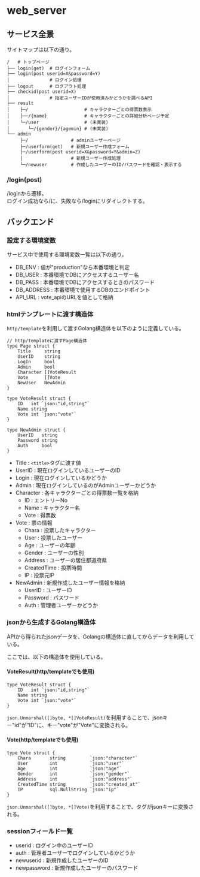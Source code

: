 # web_server

## サービス全景
サイトマップは以下の通り。

```
/   # トップページ
├── login(get)  # ログインフォーム
├── login(post userid=X&password=Y)
│               # ログイン処理
├── logout      # ログアウト処理
├── checkid(post userid=X)
│               # 指定ユーザーIDが使用済みかどうかを調べるAPI
├── result
│    ├─/       				 # キャラクターごとの得票数表示
│    ├──/{name} 			 # キャラクターごとの詳細分析ページ予定
│    └─/user				 # (未実装)
│       └─/{gender}/{agemin} # (未実装)
└── admin
     ├─/                # adminユーザーページ
     ├─/userform(get)   # 新規ユーザー作成フォーム
     ├─/userform(post userid=X&password=Y&admin=Z)
     │                  # 新規ユーザー作成処理
     └─/newuser         # 作成したユーザーのID/パスワードを確認・表示する
```

### /login(post)
/loginから遷移。<br>
ログイン成功なら/に、失敗なら/loginにリダイレクトする。

## バックエンド
### 設定する環境変数
サービス中で使用する環境変数一覧は以下の通り。

- DB_ENV : 値が"production"なら本番環境と判定
- DB_USER : 本番環境でDBにアクセスするユーザー名
- DB_PASS : 本番環境でDBにアクセスするときのパスワード
- DB_ADDRESS : 本番環境で使用するDBのエンドポイント
- API_URL : vote_apiのURLを値として格納

### htmlテンプレートに渡す構造体
`http/template`を利用して渡すGolang構造体を以下のように定義している。
```golang
// http/templateに渡すPage構造体
type Page struct {
	Title     string
	UserID    string
	LogIn     bool
	Admin     bool
	Character []VoteResult
	Vote      []Vote
	NewUser   NewAdmin
}

type VoteResult struct {
	ID   int `json:"id,string"`
	Name string
	Vote int `json:"vote"`
}

type NewAdmin struct {
	UserID   string
	Password string
	Auth     bool
}
```
- Title : `<title>`タグに渡す値
- UserID : 現在ログインしているユーザーのID
- Login : 現在ログインしているかどうか
- Admin : 現在ログインしているのがAdminユーザーかどうか
- Character : 各キャラクターごとの得票数一覧を格納
  - ID : エントリーNo
  - Name : キャラクター名
  - Vote : 得票数
- Vote : 票の情報
  - Chara : 投票したキャラクター
  - User : 投票したユーザー
  - Age : ユーザーの年齢
  - Gender : ユーザーの性別
  - Address : ユーザーの居住都道府県
  - CreatedTime : 投票時間
  - IP : 投票元IP
- NewAdmin : 新規作成したユーザー情報を格納
  - UserID : ユーザーID
  - Password : パスワード
  - Auth : 管理者ユーザーかどうか

### jsonから生成するGolang構造体
APIから得られたjsonデータを、Golangの構造体に直してからデータを利用している。

ここでは、以下の構造体を使用している。

#### VoteResult(http/templateでも使用)
```golang
type VoteResult struct {
	ID   int `json:"id,string"`
	Name string
	Vote int `json:"vote"`
}
```
`json.Unmarshal([]byte, *[]VoteResult)`を利用することで、jsonキー"id"が"ID"に、キー"vote"が"Vote"に変換される。

#### Vote(http/templateでも使用)
```golang
type Vote struct {
	Chara       string         `json:"character"`
	User        int            `json:"user"`
	Age         int            `json:"age"`
	Gender      int            `json:"gender"`
	Address     int            `json:"address"`
	CreatedTime string         `json:"created_at"`
	IP          sql.NullString `json:"ip"`
}
```
`json.Unmarshal([]byte, *[]Vote)`を利用することで、タグがjsonキーに変換される。

### sessionフィールド一覧
- userid : ログイン中のユーザーID
- auth : 管理者ユーザーでログインしているかどうか
- newuserid : 新規作成したユーザーのID
- newpassword : 新規作成したユーザーのパスワード